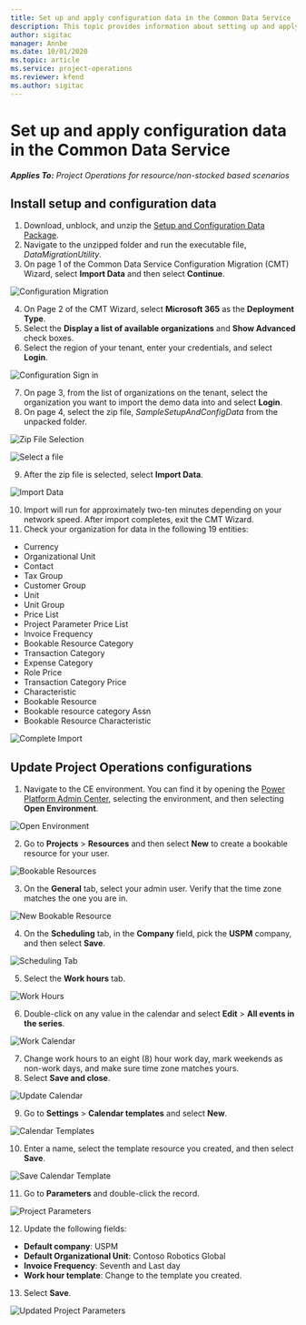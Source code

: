 ```yaml
---
title: Set up and apply configuration data in the Common Data Service 
description: This topic provides information about setting up and applying configuration data in Project Operations.
author: sigitac
manager: Annbe
ms.date: 10/01/2020
ms.topic: article
ms.service: project-operations
ms.reviewer: kfend 
ms.author: sigitac
---
```


# Set up and apply configuration data in the Common Data Service 

_**Applies To:** Project Operations for resource/non-stocked based scenarios_

## Install setup and configuration data

1. Download, unblock, and unzip the [Setup and Configuration Data Package](https://download.microsoft.com/download/1/3/4/1349369c-6209-42b7-b3b4-5be0e67cacd8/ProjOpsSampleSetupData-%20Integrated%20UR1.zip).
2. Navigate to the unzipped folder and run the executable file, *DataMigrationUtility*.
3. On page 1 of the Common Data Service Configuration Migration (CMT) Wizard, select **Import Data** and then select **Continue**.

![Configuration Migration](./media/1ConfigurationMigration.png)

4. On Page 2 of the CMT Wizard, select **Microsoft 365** as the **Deployment Type**.
5. Select the **Display a list of available organizations** and **Show Advanced** check boxes.
6. Select the region of your tenant, enter your credentials, and select **Login**.

![Configuration Sign in](./media/2ConfigurationSignin.png)

7. On page 3, from the list of organizations on the tenant, select the organization you want to import the demo data into and select **Login**.
8. On page 4, select the zip file, *SampleSetupAndConfigData* from the unpacked folder.

![Zip File Selection](./media/3ZipFile.png)

![Select a file](./media/4SelectAFile.png)

9. After the zip file is selected, select **Import Data**.

![Import Data](./media/5ImportData.png)

10. Import will run for approximately two-ten minutes depending on your network speed. After import completes, exit the CMT Wizard. 
11. Check your organization for data in the following 19 entities:

  - Currency
  - Organizational Unit
  - Contact
  - Tax Group
  - Customer Group
  - Unit
  - Unit Group
  - Price List
  - Project Parameter Price List
  - Invoice Frequency
  - Bookable Resource Category
  - Transaction Category
  - Expense Category
  - Role Price
  - Transaction Category Price
  - Characteristic
  - Bookable Resource
  - Bookable resource category Assn
  - Bookable Resource Characteristic

![Complete Import](./media/6CompleteImport.png)

## Update Project Operations configurations

1. Navigate to the CE environment. You can find it by opening the [Power Platform Admin Center](https://admin.powerplatform.microsoft.com/environments), selecting the environment, and then selecting **Open Environment**. 

![Open Environment](./media/7OpenEnvironment.png)

2. Go to **Projects** > **Resources** and then select **New** to create a bookable resource for your user.

![Bookable Resources](./media/8BookableResources.png)

3. On the **General** tab, select your admin user. Verify that the time zone matches the one you are in. 

![New Bookable Resource](./media/9NewBookableResource.png)

4. On the **Scheduling** tab, in the **Company** field, pick the **USPM** company, and then select **Save**. 

![Scheduling Tab](./media/10SchedulingTab.png)

5. Select the **Work hours** tab.  

![Work Hours](./media/11WorkHours.png)

6. Double-click on any value in the calendar and select **Edit** > **All events in the series**. 

![Work Calendar](./media/12WorkCalendar.png)

7. Change work hours to an eight (8) hour work day, mark weekends as non-work days, and make sure time zone matches yours. 
8. Select **Save and close**.

![Update Calendar](./media/13UpdateCalendar.png)

9. Go to **Settings** > **Calendar templates** and select **New**.
 
 ![Calendar Templates](./media/14CalendarTemplates.png)
 
 10. Enter a name, select the template resource you created, and then select **Save**. 
 
 ![Save Calendar Template](./media/15SaveCalendarTemplate.png)
 
 11. Go to **Parameters** and double-click the record. 
 
 ![Project Parameters](./media/16ProjectParameters.png)
 
12. Update the following fields:

 - **Default company**: USPM
 - **Default Organizational Unit**: Contoso Robotics Global
 - **Invoice Frequency**: Seventh and Last day
 - **Work hour template**: Change to the template you created.

13. Select **Save**. 

![Updated Project Parameters](./media/17UpdatedProjectParameters.png)
